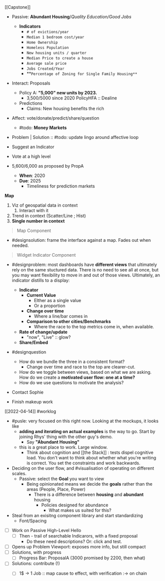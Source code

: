 [[Capstone]]

+ Passive: **Abundant Housing**/*Quality Education/Good Jobs*
	+ **Indicators**
		+ `# of evictions/year`
		+ `Median 1 bedroom cost/year`
		+ `Home Ownership`
		+ `Homeless Population`
		+ `New housing units / quarter`
		+ `Median Price to create a house`
		+ `Average sale price`
		+ `Jobs Created/Year`
		+ **`Percentage of Zoning for Single Family Housing**`
+ Interact: Proposals
	+ Policy A: **"5,000" new units by 2023.** 
		+ 3,500/5000 since 2020 PolicyHFA :: Dealine
	+ Predictions 
		+ Claims: New housing benefits the rich
+ Affect: vote/donate/predict/share/question
	+  #todo: **Money Markets**


+ Problem | Solution :: #todo: update lingo around affective loop
+ Suggest an Indicator
+ Vote at a high level

+ 5,600/6,000 as proposed by PropA
	+ **When**: 2020
	+ **Due**: 2025
		+ Timeliness for prediction markets


**Map**
1. Viz of geospatial data in context
	1. Interact with it
2. Trend in context (Scatter/Line ; Hist)
3. **Single number in context**



> Map Component
+ #designsolution: frame the interface against a map. Fades out when needed. 


> Widget Indicator Component
+ #designproblem: most dashboards have **different views** that ultimately rely on the same stuctured data. There is no need to see all at once, but you may want flexibility to move in and out of those views. Ultimately, an indicator distills to a display: 
	+ **Indicator**
		+ **Current Value**
			+ EIther as a single value
			+ Or a proportion
		+ **Change over time**
			+ Where a line/bar comes in
		+ **Comparison to other cities/Benchmarks**
			+ Where the race to the top metrics come in, when available. 
	+ **Rate of change/update**
		+ "now", "Live" :: glow?
	+ **Share/Embed**

+ #designquestion 
	+ How do we bundle the three in a consistent format? 
		+ Change over time and race to the top are clearer-cut. 
	+ How do we toggle between views, based on what we are asking. How do we create a **motivated user flow: one at a time?** 
	+ How do we use questions to motivate the analysis? 







+ Contact Sophie
+ Finish makeup work


[[2022-04-14]] #worklog
+ #pusle: very focused on this right now. Looking at the mockups, it looks like
	+ **adding and iterating on actual examples** is the way to go. Start by joining Rhys' thing with the other guy's demo. 
		+ Say **"Abundant Housing"**
	+ this is a great place to work. Large window. 
		+ Think about cognition and [[the Stack]] : tests dispel cognitive load. You don't want to think about whether what you're writing is correct. You set the constraints and work backwards. 
+ Deciding on the user flow, and #visualisation of operating on different scales. 
	+ Passive: select the **Goal** you want to view
		+ Being opinionated means we decide the **goals** rather than the areas (People, Place, Power)
			+ There is a difference between **housing** and **abundant** housing
				+ Policies designed for abundance
					+ What makes us suited for this? 
+ Steal from an exisitng component library and start standardizing
	+ Font/Spacing
+ [ ] Work on Passive High-Level Hello
	+ [ ] Then - trail of searchable Indicarors, with a fixed proposal
		+ Do these need descriptions? Or: click and test. 
+ [ ] Opens up Problem Viewport: exposes more info, but still compact
+ [ ] Solutions, with progress
	+ [ ] Progress Bar: ProposalA (3000 promised by 2200, then what)
+ [ ] Solutions: contribute (!)
	+ [ ] 1$ -> 1 Job :: map cause to effect, with verification :-> on chain

